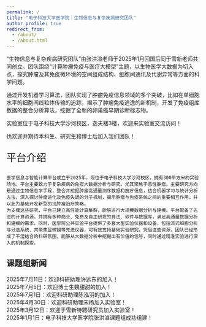 ```yaml
---
permalink: /
title: "电子科技大学医学院｜生物信息与复杂疾病研究团队"
author_profile: true
redirect_from: 
  - /about/
  - /about.html
---
```


“生物信息与复杂疾病研究团队”由张洪溢老师于2025年1月回国后同于雪新老师共同创立。团队围绕“计算肿瘤免疫与医疗大模型”主题，以生物医学大数据为切入点，探究肿瘤及其免疫微环境的空间组成结构、细胞间通讯及代谢异常等方面的科学问题。

通过开发机器学习算法，团队实现了肿瘤免疫信息领域的多个突破，比如在单细胞水平的细胞间线粒体传输的追踪，揭示了肿瘤免疫逃逸的新机制，开发了免疫组库数据的整合分析算法，挖掘了全新的卵巢癌早期诊断标志物。

实验室位于电子科技大学沙河校区，逸夫楼3楼，欢迎来实验室交流访问！

也欢迎并期待本科生、研究生和博士后加入我们团队！

<p style="font-size: 26px;"> 平台介绍  
  
    医学信息与智能计算平台成立于2025年，现位于电子科技大学沙河校区，拥有300平方米的实验场地。平台主要致力于复杂疾病的免疫大数据分析与研究，尤其聚焦于恶性肿瘤。主要研究方向是通过生物信息学手段，整合并挖掘肿瘤高通量测序数据和医疗信息，结合机器学习与统计分析方法，深入探讨肿瘤进化及免疫失调的分子机制，揭示肿瘤与免疫系统之间的重要相互作用，并以此为基础开发新型的抗肿瘤治疗策略。
    为支撑这些研究，平台已建立高性能计算集群，能够进行大规模数据分析与建模。平台配备了先进的计算资源，并拥有多种商业、免费及自主研发的算法、软件与数据库，满足高通量数据分析和建模的需求。同时，医学院公共实验平台提供了多套大型实验仪器和设备，包括流式细胞分析与分选系统、共聚焦显微镜等先进仪器，可有效支持基础实验研究。凭借这些资源，团队已经形成了干湿结合的科研氛围，能够从大数据分析中挖掘出有价值的信号，同时通过精准实验进行深入的机制探索。  
    
    
## 课题组新闻
<!-- 最新的消息写在上面，同时注意，每一行的"！"后面要加两个空格，代表回车键。 -->
2025年7月11日：欢迎科研助理许远东的加入！  
2025年7月5日：欢迎博士生魏甜甜的加入！  
2025年7月1日：欢迎科研助理陈泓羽的加入！  
2025年4月30日：欢迎科研助理宋杨加入实验室！  
2025年3月12日：欢迎于雪新特聘研究员加入实验室！  
2025年1月1日：电子科技大学医学院张洪溢课题组成功组建！
